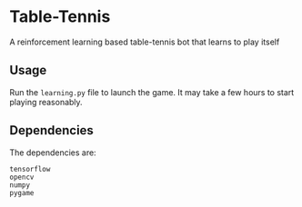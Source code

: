 # Table-Tennis
A reinforcement learning based table-tennis bot that learns to play itself
## Usage
Run the `learning.py` file to launch the game. It may take a few hours to start playing reasonably.
## Dependencies
The dependencies are:

    tensorflow
    opencv
    numpy
    pygame

